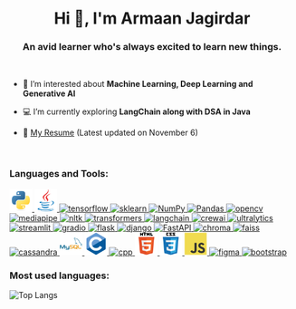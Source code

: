 <h1 align="center">Hi 👋, I'm Armaan Jagirdar</h1>
<h3 align="center">An avid learner who's always excited to learn new things.</h3>
<br>

- 🌱 I’m interested about **Machine Learning, Deep Learning and Generative AI**

- 💻 I’m currently exploring **LangChain along with DSA in Java**

- 📄 [My Resume](https://drive.google.com/file/d/1XSyDknwkiOD3JInqIK3M3xtK-juir7nm/view?usp=sharing) (Latest updated on November 6)

<br>
<h3 align="left">Languages and Tools:</h3>
<p align="left"> <a href="https://www.python.org" target="_blank" rel="noreferrer"> <img src="https://raw.githubusercontent.com/devicons/devicon/master/icons/python/python-original.svg" alt="python" width="40" height="40"/> <a href="https://www.java.com" target="_blank" rel="noreferrer"> <img src="https://raw.githubusercontent.com/devicons/devicon/master/icons/java/java-original.svg" alt="java" width="40" height="40"/>  </a> <a href="https://www.tensorflow.org" target="_blank" rel="noreferrer"> <img src="https://www.vectorlogo.zone/logos/tensorflow/tensorflow-icon.svg" alt="tensorflow" width="40" height="40"/> </a> <a href="https://scikit-learn.org/" target="_blank" rel="noreferrer"> <img src="https://encrypted-tbn0.gstatic.com/images?q=tbn:ANd9GcQ8NGbUCt-xy3G4GJN50GGmP--EFfxNBZuHaOnCmQXJjOIsqgGVJ0P8ZmqoZukx0SDTmgw&usqp=CAU" alt="sklearn" width="55" height="45"/> </a> <a href="https://numpy.org/" target="_blank" rel="noreferrer"> <img src="https://cdn.jsdelivr.net/gh/devicons/devicon/icons/numpy/numpy-original.svg" alt="NumPy" width="40" height="40"/> </a> <a href="https://pandas.pydata.org/" target="_blank" rel="noreferrer"> <img src="https://logowik.com/content/uploads/images/pandas8580.logowik.com.webp" alt="Pandas" width="55" height="40"/> </a> <a href="https://opencv.org/" target="_blank" rel="noreferrer"> <img src="https://www.vectorlogo.zone/logos/opencv/opencv-icon.svg" alt="opencv" width="40" height="40"/> </a> <a href="https://ai.google.dev/edge/mediapipe/solutions/guide" target="_blank" rel="noreferrer"> <img src="https://hcilab.net/wp-content/uploads/2022/11/unnamed-1-300x300.jpg" alt="mediapipe" width="52" height="42"/> </a> <a href="https://www.nltk.org/" target="_blank" rel="noreferrer"> <img src="https://miro.medium.com/v2/resize:fit:750/format:webp/1*YM2HXc7f4v02pZBEO8h-qw.png" alt="nltk" width="40" height="42"/> </a> <a href="https://huggingface.co/docs/transformers/en/index" target="_blank" rel="noreferrer"> <img src="https://editor.analyticsvidhya.com/uploads/6350167a2c0590affeba7880ebeb46a115d863972d8ba.png" alt="transformers" width="40" height="40"/> 
  <a href="https://www.langchain.com/" target="_blank" rel="noreferrer"> <img src="https://avatars.githubusercontent.com/u/126733545?s=200&v=4" alt="langchain" width="42" height="40"/> </a>
  <a href="https://www.crewai.com/" target="_blank" rel="noreferrer"> <img src="https://avatars.githubusercontent.com/u/170677839?s=48&v=4" alt="crewai" width="40" height="40"/> </a>
<a href="https://www.ultralytics.com/" target="_blank" rel="noreferrer"> <img src="https://cdn.prod.website-files.com/646dd1f1a3703e451ba81ecc/6499468f33db295c5a1219ec_Ultralytics_mark_blue.svg" alt="ultralytics" width="40" height="40"/> </a>
<a href="https://streamlit.io/" target="_blank" rel="noreferrer"> <img src="https://seeklogo.com/images/S/streamlit-logo-1A3B208AE4-seeklogo.com.png" alt="streamlit" width="40" height="40"/> </a>
  <a href="https://www.gradio.app/" target="_blank" rel="noreferrer"> <img src="https://seeklogo.com/images/G/gradio-icon-logo-908AE1836C-seeklogo.com.png" alt="gradio" width="40" height="40"/> </a>
  <a href="https://flask.palletsprojects.com/" target="_blank" rel="noreferrer"> <img src="https://www.pngfind.com/pngs/m/104-1044449_python-logo-clipart-drawing-flask-python-hd-png.png" alt="flask" width="42" height="40"/> <a href="https://docs.djangoproject.com/en/5.0/" target="_blank" rel="noreferrer"> <img src="https://seeklogo.com/images/D/django-logo-4C5ECF7036-seeklogo.com.png" alt="django" width="40" height="40"/> <a href="https://fastapi.tiangolo.com/" target="_blank" rel="noreferrer"> <img src="https://icon.icepanel.io/Technology/svg/FastAPI.svg" alt="FastAPI" width="40" height="40"/> </a>
<a href="https://www.trychroma.com/" target="_blank" rel="noreferrer"> <img src="https://miro.medium.com/v2/resize:fit:828/format:webp/1*d2XUNgrLw7687CDfXx9-Dw.png" alt="chroma" width="40" height="40"/> </a>
<a href="https://ai.meta.com/tools/faiss/" target="_blank" rel="noreferrer"> <img src="https://engineering.fb.com/wp-content/uploads/2017/03/faiss_logo.png" alt="faiss" width="45" height="40"/> </a>
<a href="https://cassandra.apache.org/_/index.html" target="_blank" rel="noreferrer"> <img src="https://icon.icepanel.io/Technology/png-shadow-512/Apache-Cassandra.png" alt="cassandra" width="40" height="40"/> </a>
<a href="https://www.mysql.com/" target="_blank" rel="noreferrer"> <img src="https://raw.githubusercontent.com/devicons/devicon/master/icons/mysql/mysql-original-wordmark.svg" alt="mysql" width="40" height="40"/>  <a href="https://www.cprogramming.com/" target="_blank" rel="noreferrer"> <img src="https://raw.githubusercontent.com/devicons/devicon/master/icons/c/c-original.svg" alt="c" width="40" height="40"/> </a> <a href="https://devdocs.io/cpp/" target="_blank" rel="noreferrer"> <img src="https://upload.wikimedia.org/wikipedia/commons/1/18/ISO_C%2B%2B_Logo.svg" alt="cpp" width="40" height="40"/> </a> <a href="https://www.w3.org/html/" target="_blank" rel="noreferrer"> <img src="https://raw.githubusercontent.com/devicons/devicon/master/icons/html5/html5-original-wordmark.svg" alt="html5" width="40" height="40"/> </a> <a href="https://www.w3schools.com/css/" target="_blank" rel="noreferrer"> <img src="https://raw.githubusercontent.com/devicons/devicon/master/icons/css3/css3-original-wordmark.svg" alt="css3" width="40" height="40"/> </a> <a href="https://developer.mozilla.org/en-US/docs/Web/JavaScript" target="_blank" rel="noreferrer"> <img src="https://raw.githubusercontent.com/devicons/devicon/master/icons/javascript/javascript-original.svg" alt="javascript" width="40" height="40"/> </a> <a href="https://www.figma.com/" target="_blank" rel="noreferrer"> <img src="https://www.vectorlogo.zone/logos/figma/figma-icon.svg" alt="figma" width="40" height="40"/> </a> <a href="https://getbootstrap.com" target="_blank" rel="noreferrer"> <img src="https://cdn.jsdelivr.net/gh/devicons/devicon/icons/bootstrap/bootstrap-original.svg" alt="bootstrap" width="40" height="40"/> </a> 

<br>
<h3 align="left">Most used languages:</h3>

![Top Langs](https://github-readme-stats.vercel.app/api/top-langs/?username=Armaan457&layout=compact&langs_count=6&theme=radical)



